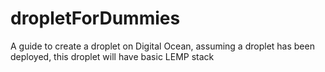 # dropletForDummies
A guide to create a droplet on Digital Ocean, assuming a droplet has been deployed, this droplet will have basic LEMP stack
